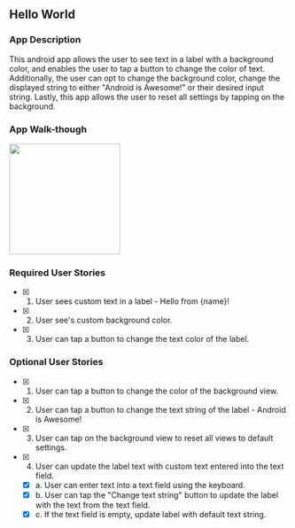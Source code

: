 ## Hello World

### App Description
This android app allows the user to see text in a label with a background color, and enables the user to tap a button to change the color of text. Additionally, the user can opt to change the background color, change the displayed string to either "Android is Awesome!" or their desired input string. Lastly, this app allows the user to reset all settings by tapping on the background.


### App Walk-though

<img src="http://g.recordit.co/FNQJAktlrh.gif" width=200><br>

### Required User Stories
- [x] 1. User sees custom text in a label - Hello from {name}!
- [x] 2. User see's custom background color.
- [x] 3. User can tap a button to change the text color of the label.

### Optional User Stories
- [x] 1. User can tap a button to change the color of the background view.  
- [x] 2. User can tap a button to change the text string of the label - Android is Awesome!  
- [x] 3. User can tap on the background view to reset all views to default settings.  
- [x] 4. User can update the label text with custom text entered into the text field.  
   - [x] a. User can enter text into a text field using the keyboard.  
   - [x] b. User can tap the "Change text string" button to update the label with the text from the text field.  
   - [x] c. If the text field is empty, update label with default text string.  
